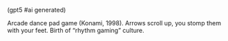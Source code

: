 (gpt5 #ai generated)

Arcade dance pad game (Konami, 1998). Arrows scroll up, you stomp them with your feet. Birth of “rhythm gaming” culture.
